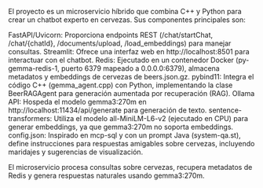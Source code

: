 El proyecto es un microservicio híbrido que combina C++ y Python para crear un chatbot experto en cervezas. Sus componentes principales son:

FastAPI/Uvicorn: Proporciona endpoints REST (/chat/startChat, /chat/{chatId}, /documents/upload, /load_embeddings) para manejar consultas.
Streamlit: Ofrece una interfaz web en http://localhost:8501 para interactuar con el chatbot.
Redis: Ejecutado en un contenedor Docker (py-gemma-redis-1, puerto 6379 mapeado a 0.0.0.0:6379), almacena metadatos y embeddings de cervezas de beers.json.gz.
pybind11: Integra el código C++ (gemma_agent.cpp) con Python, implementando la clase BeerRAGAgent para generación aumentada por recuperación (RAG).
Ollama API: Hospeda el modelo gemma3:270m en http://localhost:11434/api/generate para generación de texto.
sentence-transformers: Utiliza el modelo all-MiniLM-L6-v2 (ejecutado en CPU) para generar embeddings, ya que gemma3:270m no soporta embeddings.
config.json: Inspirado en mcp-sql y con un prompt Java (system-qa.st), define instrucciones para respuestas amigables sobre cervezas, incluyendo maridajes y sugerencias de visualización.

El microservicio procesa consultas sobre cervezas, recupera metadatos de Redis y genera respuestas naturales usando gemma3:270m.
